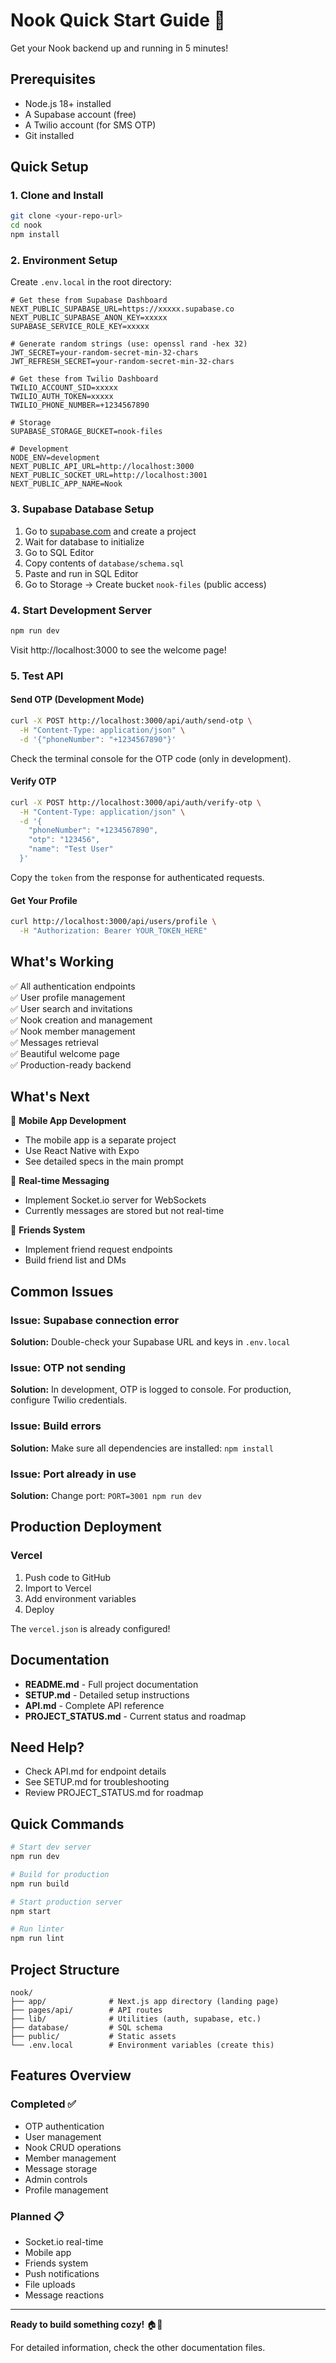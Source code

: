 # Nook Quick Start Guide 🚀

Get your Nook backend up and running in 5 minutes!

## Prerequisites

- Node.js 18+ installed
- A Supabase account (free)
- A Twilio account (for SMS OTP)
- Git installed

## Quick Setup

### 1. Clone and Install

```bash
git clone <your-repo-url>
cd nook
npm install
```

### 2. Environment Setup

Create `.env.local` in the root directory:

```env
# Get these from Supabase Dashboard
NEXT_PUBLIC_SUPABASE_URL=https://xxxxx.supabase.co
NEXT_PUBLIC_SUPABASE_ANON_KEY=xxxxx
SUPABASE_SERVICE_ROLE_KEY=xxxxx

# Generate random strings (use: openssl rand -hex 32)
JWT_SECRET=your-random-secret-min-32-chars
JWT_REFRESH_SECRET=your-random-secret-min-32-chars

# Get these from Twilio Dashboard
TWILIO_ACCOUNT_SID=xxxxx
TWILIO_AUTH_TOKEN=xxxxx
TWILIO_PHONE_NUMBER=+1234567890

# Storage
SUPABASE_STORAGE_BUCKET=nook-files

# Development
NODE_ENV=development
NEXT_PUBLIC_API_URL=http://localhost:3000
NEXT_PUBLIC_SOCKET_URL=http://localhost:3001
NEXT_PUBLIC_APP_NAME=Nook
```

### 3. Supabase Database Setup

1. Go to [supabase.com](https://supabase.com) and create a project
2. Wait for database to initialize
3. Go to SQL Editor
4. Copy contents of `database/schema.sql`
5. Paste and run in SQL Editor
6. Go to Storage → Create bucket `nook-files` (public access)

### 4. Start Development Server

```bash
npm run dev
```

Visit http://localhost:3000 to see the welcome page!

### 5. Test API

#### Send OTP (Development Mode)
```bash
curl -X POST http://localhost:3000/api/auth/send-otp \
  -H "Content-Type: application/json" \
  -d '{"phoneNumber": "+1234567890"}'
```

Check the terminal console for the OTP code (only in development).

#### Verify OTP
```bash
curl -X POST http://localhost:3000/api/auth/verify-otp \
  -H "Content-Type: application/json" \
  -d '{
    "phoneNumber": "+1234567890", 
    "otp": "123456", 
    "name": "Test User"
  }'
```

Copy the `token` from the response for authenticated requests.

#### Get Your Profile
```bash
curl http://localhost:3000/api/users/profile \
  -H "Authorization: Bearer YOUR_TOKEN_HERE"
```

## What's Working

✅ All authentication endpoints  
✅ User profile management  
✅ User search and invitations  
✅ Nook creation and management  
✅ Nook member management  
✅ Messages retrieval  
✅ Beautiful welcome page  
✅ Production-ready backend  

## What's Next

📱 **Mobile App Development**
- The mobile app is a separate project
- Use React Native with Expo
- See detailed specs in the main prompt

🔌 **Real-time Messaging**
- Implement Socket.io server for WebSockets
- Currently messages are stored but not real-time

👥 **Friends System**
- Implement friend request endpoints
- Build friend list and DMs

## Common Issues

### Issue: Supabase connection error
**Solution:** Double-check your Supabase URL and keys in `.env.local`

### Issue: OTP not sending
**Solution:** In development, OTP is logged to console. For production, configure Twilio credentials.

### Issue: Build errors
**Solution:** Make sure all dependencies are installed: `npm install`

### Issue: Port already in use
**Solution:** Change port: `PORT=3001 npm run dev`

## Production Deployment

### Vercel

1. Push code to GitHub
2. Import to Vercel
3. Add environment variables
4. Deploy

The `vercel.json` is already configured!

## Documentation

- **README.md** - Full project documentation
- **SETUP.md** - Detailed setup instructions
- **API.md** - Complete API reference
- **PROJECT_STATUS.md** - Current status and roadmap

## Need Help?

- Check API.md for endpoint details
- See SETUP.md for troubleshooting
- Review PROJECT_STATUS.md for roadmap

## Quick Commands

```bash
# Start dev server
npm run dev

# Build for production
npm run build

# Start production server
npm start

# Run linter
npm run lint
```

## Project Structure

```
nook/
├── app/              # Next.js app directory (landing page)
├── pages/api/        # API routes
├── lib/              # Utilities (auth, supabase, etc.)
├── database/         # SQL schema
├── public/           # Static assets
└── .env.local        # Environment variables (create this)
```

## Features Overview

### Completed ✅
- OTP authentication
- User management
- Nook CRUD operations
- Member management
- Message storage
- Admin controls
- Profile management

### Planned 📋
- Socket.io real-time
- Mobile app
- Friends system
- Push notifications
- File uploads
- Message reactions

---

**Ready to build something cozy!** 🏠💬

For detailed information, check the other documentation files.



